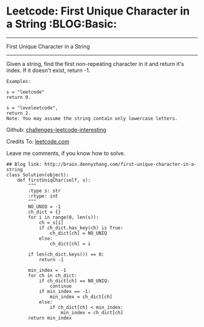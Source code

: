# Leetcode: First Unique Character in a String     :BLOG:Basic:


---

First Unique Character in a String  

---

Given a string, find the first non-repeating character in it and return it's index. If it doesn't exist, return -1.  

    Examples:
    
    s = "leetcode"
    return 0.
    
    s = "loveleetcode",
    return 2.
    Note: You may assume the string contain only lowercase letters.

Github: [challenges-leetcode-interesting](https://github.com/DennyZhang/challenges-leetcode-interesting/tree/master/first-unique-character-in-a-string)  

Credits To: [leetcode.com](https://leetcode.com/problems/first-unique-character-in-a-string/description/)  

Leave me comments, if you know how to solve.  

    ## Blog link: http://brain.dennyzhang.com/first-unique-character-in-a-string
    class Solution(object):
        def firstUniqChar(self, s):
            """
            :type s: str
            :rtype: int
            """
            NO_UNIQ = -1
            ch_dict = {}
            for i in range(0, len(s)):
                ch = s[i]
                if ch_dict.has_key(ch) is True:
                    ch_dict[ch] = NO_UNIQ
                else:
                    ch_dict[ch] = i
    
            if len(ch_dict.keys()) == 0:
                return -1
    
            min_index = -1
            for ch in ch_dict:
                if ch_dict[ch] == NO_UNIQ:
                    continue
                if min_index == -1:
                    min_index = ch_dict[ch]
                else:
                    if ch_dict[ch] < min_index:
                        min_index = ch_dict[ch]
            return min_index